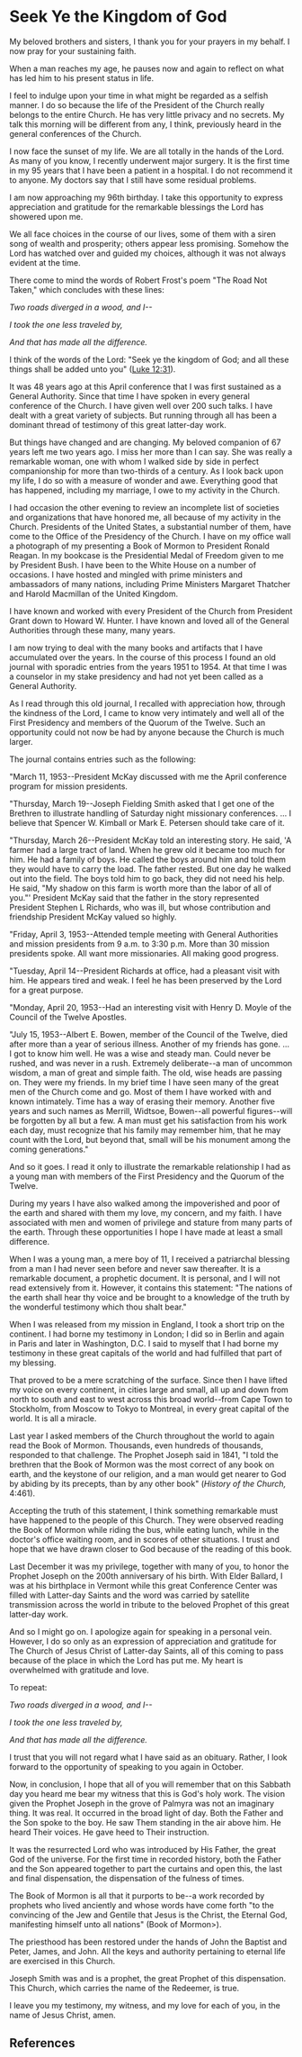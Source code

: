 # Seek Ye the Kingdom of God

My beloved brothers and sisters, I thank you for your prayers in my behalf. I
now pray for your sustaining faith.

When a man reaches my age, he pauses now and again to reflect on what has led
him to his present status in life.

I feel to indulge upon your time in what might be regarded as a selfish
manner. I do so because the life of the President of the Church really belongs
to the entire Church. He has very little privacy and no secrets. My talk this
morning will be different from any, I think, previously heard in the general
conferences of the Church.

I now face the sunset of my life. We are all totally in the hands of the Lord.
As many of you know, I recently underwent major surgery. It is the first time
in my 95 years that I have been a patient in a hospital. I do not recommend it
to anyone. My doctors say that I still have some residual problems.

I am now approaching my 96th birthday. I take this opportunity to express
appreciation and gratitude for the remarkable blessings the Lord has showered
upon me.

We all face choices in the course of our lives, some of them with a siren song
of wealth and prosperity; others appear less promising. Somehow the Lord has
watched over and guided my choices, although it was not always evident at the
time.

There come to mind the words of Robert Frost's poem "The Road Not Taken,"
which concludes with these lines:

_Two roads diverged in a wood, and I--_

_I took the one less traveled by,_

_And that has made all the difference._

I think of the words of the Lord: "Seek ye the kingdom of God; and all these
things shall be added unto you" ([Luke
12:31](/scriptures/nt/luke/12.31?lang=eng#30)).

It was 48 years ago at this April conference that I was first sustained as a
General Authority. Since that time I have spoken in every general conference
of the Church. I have given well over 200 such talks. I have dealt with a
great variety of subjects. But running through all has been a dominant thread
of testimony of this great latter-day work.

But things have changed and are changing. My beloved companion of 67 years
left me two years ago. I miss her more than I can say. She was really a
remarkable woman, one with whom I walked side by side in perfect companionship
for more than two-thirds of a century. As I look back upon my life, I do so
with a measure of wonder and awe. Everything good that has happened, including
my marriage, I owe to my activity in the Church.

I had occasion the other evening to review an incomplete list of societies and
organizations that have honored me, all because of my activity in the Church.
Presidents of the United States, a substantial number of them, have come to
the Office of the Presidency of the Church. I have on my office wall a
photograph of my presenting a Book of Mormon to President Ronald Reagan. In my
bookcase is the Presidential Medal of Freedom given to me by President Bush. I
have been to the White House on a number of occasions. I have hosted and
mingled with prime ministers and ambassadors of many nations, including Prime
Ministers Margaret Thatcher and Harold Macmillan of the United Kingdom.

I have known and worked with every President of the Church from President
Grant down to Howard W. Hunter. I have known and loved all of the General
Authorities through these many, many years.

I am now trying to deal with the many books and artifacts that I have
accumulated over the years. In the course of this process I found an old
journal with sporadic entries from the years 1951 to 1954. At that time I was
a counselor in my stake presidency and had not yet been called as a General
Authority.

As I read through this old journal, I recalled with appreciation how, through
the kindness of the Lord, I came to know very intimately and well all of the
First Presidency and members of the Quorum of the Twelve. Such an opportunity
could not now be had by anyone because the Church is much larger.

The journal contains entries such as the following:

"March 11, 1953--President McKay discussed with me the April conference
program for mission presidents.

"Thursday, March 19--Joseph Fielding Smith asked that I get one of the
Brethren to illustrate handling of Saturday night missionary conferences. ... I
believe that Spencer W. Kimball or Mark E. Petersen should take care of it.

"Thursday, March 26--President McKay told an interesting story. He said, 'A
farmer had a large tract of land. When he grew old it became too much for him.
He had a family of boys. He called the boys around him and told them they
would have to carry the load. The father rested. But one day he walked out
into the field. The boys told him to go back, they did not need his help. He
said, "My shadow on this farm is worth more than the labor of all of you."'
President McKay said that the father in the story represented President
Stephen L Richards, who was ill, but whose contribution and friendship
President McKay valued so highly.

"Friday, April 3, 1953--Attended temple meeting with General Authorities and
mission presidents from 9 a.m. to 3:30 p.m. More than 30 mission presidents
spoke. All want more missionaries. All making good progress.

"Tuesday, April 14--President Richards at office, had a pleasant visit with
him. He appears tired and weak. I feel he has been preserved by the Lord for a
great purpose.

"Monday, April 20, 1953--Had an interesting visit with Henry D. Moyle of the
Council of the Twelve Apostles.

"July 15, 1953--Albert E. Bowen, member of the Council of the Twelve, died
after more than a year of serious illness. Another of my friends has gone. ... I
got to know him well. He was a wise and steady man. Could never be rushed, and
was never in a rush. Extremely deliberate--a man of uncommon wisdom, a man of
great and simple faith. The old, wise heads are passing on. They were my
friends. In my brief time I have seen many of the great men of the Church come
and go. Most of them I have worked with and known intimately. Time has a way
of erasing their memory. Another five years and such names as Merrill,
Widtsoe, Bowen--all powerful figures--will be forgotten by all but a few. A
man must get his satisfaction from his work each day, must recognize that his
family may remember him, that he may count with the Lord, but beyond that,
small will be his monument among the coming generations."

And so it goes. I read it only to illustrate the remarkable relationship I had
as a young man with members of the First Presidency and the Quorum of the
Twelve.

During my years I have also walked among the impoverished and poor of the
earth and shared with them my love, my concern, and my faith. I have
associated with men and women of privilege and stature from many parts of the
earth. Through these opportunities I hope I have made at least a small
difference.

When I was a young man, a mere boy of 11, I received a patriarchal blessing
from a man I had never seen before and never saw thereafter. It is a
remarkable document, a prophetic document. It is personal, and I will not read
extensively from it. However, it contains this statement: "The nations of the
earth shall hear thy voice and be brought to a knowledge of the truth by the
wonderful testimony which thou shalt bear."

When I was released from my mission in England, I took a short trip on the
continent. I had borne my testimony in London; I did so in Berlin and again in
Paris and later in Washington, D.C. I said to myself that I had borne my
testimony in these great capitals of the world and had fulfilled that part of
my blessing.

That proved to be a mere scratching of the surface. Since then I have lifted
my voice on every continent, in cities large and small, all up and down from
north to south and east to west across this broad world--from Cape Town to
Stockholm, from Moscow to Tokyo to Montreal, in every great capital of the
world. It is all a miracle.

Last year I asked members of the Church throughout the world to again read the
Book of Mormon. Thousands, even hundreds of thousands, responded to that
challenge. The Prophet Joseph said in 1841, "I told the brethren that the Book
of Mormon was the most correct of any book on earth, and the keystone of our
religion, and a man would get nearer to God by abiding by its precepts, than
by any other book" (_History of the Church,_ 4:461).

Accepting the truth of this statement, I think something remarkable must have
happened to the people of this Church. They were observed reading the Book of
Mormon while riding the bus, while eating lunch, while in the doctor's office
waiting room, and in scores of other situations. I trust and hope that we have
drawn closer to God because of the reading of this book.

Last December it was my privilege, together with many of you, to honor the
Prophet Joseph on the 200th anniversary of his birth. With Elder Ballard, I
was at his birthplace in Vermont while this great Conference Center was filled
with Latter-day Saints and the word was carried by satellite transmission
across the world in tribute to the beloved Prophet of this great latter-day
work.

And so I might go on. I apologize again for speaking in a personal vein.
However, I do so only as an expression of appreciation and gratitude for The
Church of Jesus Christ of Latter-day Saints, all of this coming to pass
because of the place in which the Lord has put me. My heart is overwhelmed
with gratitude and love.

To repeat:

_Two roads diverged in a wood, and I--_

_I took the one less traveled by,_

_And that has made all the difference._

I trust that you will not regard what I have said as an obituary. Rather, I
look forward to the opportunity of speaking to you again in October.

Now, in conclusion, I hope that all of you will remember that on this Sabbath
day you heard me bear my witness that this is God's holy work. The vision
given the Prophet Joseph in the grove of Palmyra was not an imaginary thing.
It was real. It occurred in the broad light of day. Both the Father and the
Son spoke to the boy. He saw Them standing in the air above him. He heard
Their voices. He gave heed to Their instruction.

It was the resurrected Lord who was introduced by His Father, the great God of
the universe. For the first time in recorded history, both the Father and the
Son appeared together to part the curtains and open this, the last and final
dispensation, the dispensation of the fulness of times.

The Book of Mormon is all that it purports to be--a work recorded by prophets
who lived anciently and whose words have come forth "to the convincing of the
Jew and Gentile that Jesus is the Christ, the Eternal God, manifesting himself
unto all nations" (Book of Mormon&gt;).

The priesthood has been restored under the hands of John the Baptist and
Peter, James, and John. All the keys and authority pertaining to eternal life
are exercised in this Church.

Joseph Smith was and is a prophet, the great Prophet of this dispensation.
This Church, which carries the name of the Redeemer, is true.

I leave you my testimony, my witness, and my love for each of you, in the name
of Jesus Christ, amen.

## References

